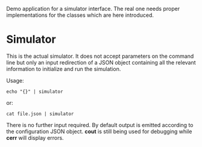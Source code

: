 Demo application for a simulator interface. The real one needs proper implementations for the classes which are here introduced.

Simulator
=========

This is the actual simulator. It does not accept parameters on the command line but only an input redirection of a JSON object containing all the relevant information to initialize and run the simulation.

Usage:
```
echo "{}" | simulator
```
or:
```
cat file.json | simulator
```

There is no further input required. By default output is emitted according to the configuration JSON object. **cout** is still being used for debugging while **cerr** will display errors.